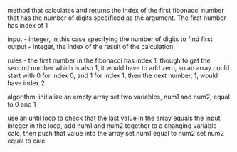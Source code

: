 method that calculates and returns the index of the first fibonacci number that has the number of digits specificed as the argument. The first number has index of 1

input - integer, in this case specifying the number of digits to find first
output - integer, the index of the result of the calculation

rules - the first number in the fibonacci has index 1, though to get the second number which is also 1, it would have to add zero, so an array could start with 0 for index 0, and 1 for index 1, then the next number, 1, would have index 2

algorithm:
initialize an empty array
set two variables, num1 and num2, equal to 0 and 1

use an until loop to check that the last value in the array equals the input integer
in the loop, add num1 and num2 together to a changing variable calc, then push that value into the array
set num1 equal to num2
set num2 equal to calc